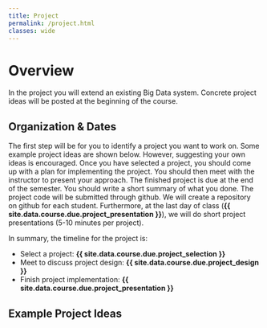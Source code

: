 ```yaml
---
title: Project
permalink: /project.html
classes: wide
---
```


# Overview

In the project you will extend an existing Big Data system. Concrete project ideas will be posted at the beginning of the course.

## Organization & Dates

The first step will be for you to identify a project you want to work on. Some example project ideas are shown below. However, suggesting your own ideas is encouraged. Once you have selected a project, you should come up with a plan for implementing the project. You should then meet with the instructor to present your approach. The finished project is due at the end of the semester. You should write a short summary of what you done. The project code will be submitted through github. We will create a repository on github for each student. Furthermore, at the last day of class (**{{ site.data.course.due.project_presentation }}**), we will do short project presentations (5-10 minutes per project).

In summary, the timeline for the project is:

- Select a project: **{{ site.data.course.due.project_selection }}**
- Meet to discuss project design: **{{ site.data.course.due.project_design }}**
- Finish project implementation: **{{ site.data.course.due.project_presentation }}**


## Example Project Ideas
